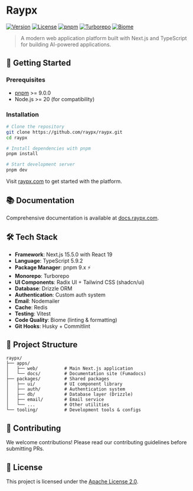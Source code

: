 # Raypx

[![Version](https://img.shields.io/github/package-json/v/raypx/raypx-core?style=flat-square)](https://github.com/raypx/raypx-core)
[![License](https://img.shields.io/github/license/raypx/raypx-core?style=flat-square)](https://opensource.org/licenses/Apache-2.0)
[![pnpm](https://img.shields.io/badge/pnpm-9.x-orange?style=flat-square&logo=pnpm)](https://pnpm.io/)
[![Turborepo](https://img.shields.io/badge/Turborepo-monorepo-red?style=flat-square&logo=turborepo)](https://turbo.build/)
[![Biome](https://img.shields.io/badge/Biome-linter%20%26%20formatter-yellow?style=flat-square&logo=biome)](https://biomejs.dev/)

> A modern web application platform built with Next.js and TypeScript for building AI-powered applications.

## 🚀 Getting Started

### Prerequisites

- [pnpm](https://pnpm.io/) >= 9.0.0
- Node.js >= 20 (for compatibility)

### Installation

```bash
# Clone the repository
git clone https://github.com/raypx/raypx.git
cd raypx

# Install dependencies with pnpm
pnpm install

# Start development server
pnpm dev
```

Visit [raypx.com](https://dub.sh/raypx) to get started with the platform.

## 📚 Documentation

Comprehensive documentation is available at [docs.raypx.com](https://docs.raypx.com).

## 🛠️ Tech Stack

- **Framework**: Next.js 15.5.0 with React 19
- **Language**: TypeScript 5.9.2
- **Package Manager**: pnpm 9.x ⚡
- **Monorepo**: Turborepo
- **UI Components**: Radix UI + Tailwind CSS (shadcn/ui)
- **Database**: Drizzle ORM
- **Authentication**: Custom auth system
- **Email**: Nodemailer
- **Cache**: Redis
- **Testing**: Vitest
- **Code Quality**: Biome (linting & formatting)
- **Git Hooks**: Husky + Commitlint

## 📁 Project Structure

```
raypx/
├── apps/
│   ├── web/          # Main Next.js application
│   └── docs/         # Documentation site (Fumadocs)
├── packages/         # Shared packages
│   ├── ui/           # UI component library
│   ├── auth/         # Authentication system
│   ├── db/           # Database layer (Drizzle)
│   ├── email/        # Email service
│   └── ...           # Other utilities
└── tooling/          # Development tools & configs
```

## 🤝 Contributing

We welcome contributions! Please read our contributing guidelines before submitting PRs.

## 📄 License

This project is licensed under the [Apache License 2.0](https://opensource.org/licenses/Apache-2.0).
